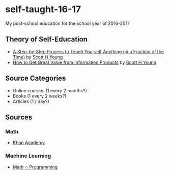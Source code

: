 # self-taught-16-17
My post-school education for the school year of 2016-2017

## Theory of Self-Education

- [A Step-by-Step Process to Teach Yourself Anything (in a Fraction of the Time)](https://www.scotthyoung.com/blog/2013/05/10/learn-anything-in-less-time/) by [Scott H Young](https://www.scotthyoung.com/blog/)
- [How to Get Great Value from Information Products](https://www.scotthyoung.com/blog/2016/02/23/buying-info-products/) by [Scott H Young](https://www.scotthyoung.com/blog/)

## Source Categories

- Online courses (1 every 2 months?)
- Books (1 every 2 weeks?)
- Articles (1 / day?)

## Sources

### Math

- [Khan Academy](https://www.khanacademy.org/)

### Machine Learning

- [Math ∩ Programming](http://jeremykun.com/?utm_source=hackernewsletter&utm_medium=email&utm_term=fav)
